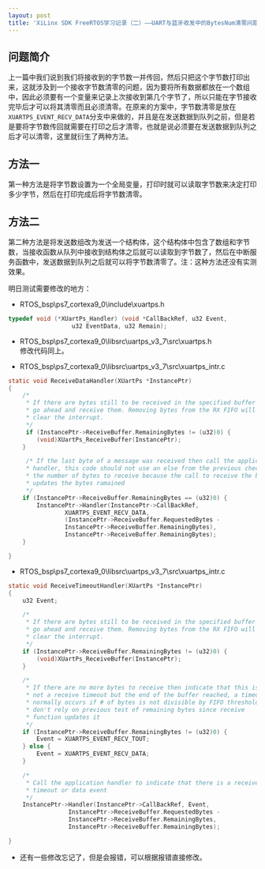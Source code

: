 ```yaml
---
layout: post
title: 'XiLinx SDK FreeRTOS学习记录（二）——UART与蓝牙收发中的BytesNum清零问题'
---
```

## 问题简介
上一篇中我们说到我们将接收到的字节数一并传回，然后只把这个字节数打印出来，这就涉及到一个接收字节数清零的问题，因为要将所有数据都放在一个数组中，因此必须要有一个变量来记录上次接收到第几个字节了，所以只能在字节接收完毕后才可以将其清零而且必须清零。在原来的方案中，字节数清零是放在`XUARTPS_EVENT_RECV_DATA`分支中来做的，并且是在发送数据到队列之前，但是若是要将字节数传回就需要在打印之后才清零，也就是说必须要在发送数据到队列之后才可以清零，这里就衍生了两种方法。

## 方法一
第一种方法是将字节数设置为一个全局变量，打印时就可以读取字节数来决定打印多少字节，然后在打印完成后将字节数清零。

## 方法二
第二种方法是将发送数组改为发送一个结构体，这个结构体中包含了数组和字节数，当接收函数从队列中接收到结构体之后就可以读取到字节数了，然后在中断服务函数中，发送数据到队列之后就可以将字节数清零了。注：这种方法还没有实测效果。

明日测试需要修改的地方：

- RTOS_bsp\ps7_cortexa9_0\include\xuartps.h

~~~c
typedef void (*XUartPs_Handler) (void *CallBackRef, u32 Event,
				  u32 EventData, u32 Remain);
~~~

- RTOS_bsp\ps7_cortexa9_0\libsrc\uartps_v3_7\src\xuartps.h   
修改代码同上。

- RTOS_bsp\ps7_cortexa9_0\libsrc\uartps_v3_7\src\xuartps_intr.c

~~~c
static void ReceiveDataHandler(XUartPs *InstancePtr)
{
	/*
	 * If there are bytes still to be received in the specified buffer
	 * go ahead and receive them. Removing bytes from the RX FIFO will
	 * clear the interrupt.
	 */
	 if (InstancePtr->ReceiveBuffer.RemainingBytes != (u32)0) {
		(void)XUartPs_ReceiveBuffer(InstancePtr);
	}

	 /* If the last byte of a message was received then call the application
	 * handler, this code should not use an else from the previous check of
	 * the number of bytes to receive because the call to receive the buffer
	 * updates the bytes ramained
	 */
	if (InstancePtr->ReceiveBuffer.RemainingBytes == (u32)0) {
		InstancePtr->Handler(InstancePtr->CallBackRef,
				XUARTPS_EVENT_RECV_DATA,
				(InstancePtr->ReceiveBuffer.RequestedBytes -
				InstancePtr->ReceiveBuffer.RemainingBytes),
				InstancePtr->ReceiveBuffer.RemainingBytes);
	}

}
~~~

- RTOS_bsp\ps7_cortexa9_0\libsrc\uartps_v3_7\src\xuartps_intr.c

~~~c
static void ReceiveTimeoutHandler(XUartPs *InstancePtr)
{
	u32 Event;

	/*
	 * If there are bytes still to be received in the specified buffer
	 * go ahead and receive them. Removing bytes from the RX FIFO will
	 * clear the interrupt.
	 */
	if (InstancePtr->ReceiveBuffer.RemainingBytes != (u32)0) {
		(void)XUartPs_ReceiveBuffer(InstancePtr);
	}

	/*
	 * If there are no more bytes to receive then indicate that this is
	 * not a receive timeout but the end of the buffer reached, a timeout
	 * normally occurs if # of bytes is not divisible by FIFO threshold,
	 * don't rely on previous test of remaining bytes since receive
	 * function updates it
	 */
	if (InstancePtr->ReceiveBuffer.RemainingBytes != (u32)0) {
		Event = XUARTPS_EVENT_RECV_TOUT;
	} else {
		Event = XUARTPS_EVENT_RECV_DATA;
	}

	/*
	 * Call the application handler to indicate that there is a receive
	 * timeout or data event
	 */
	InstancePtr->Handler(InstancePtr->CallBackRef, Event,
				 InstancePtr->ReceiveBuffer.RequestedBytes -
				 InstancePtr->ReceiveBuffer.RemainingBytes, 
				 InstancePtr->ReceiveBuffer.RemainingBytes);

}
~~~
- 还有一些修改忘记了，但是会报错，可以根据报错直接修改。